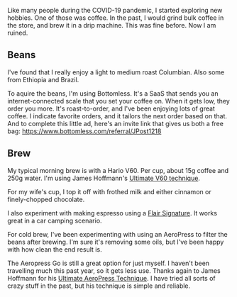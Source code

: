 Like many people during the COVID-19 pandemic, I started exploring new hobbies. One of those was coffee. In the past, I would grind bulk coffee in the store, and brew it in a drip machine. This was fine before. Now I am ruined.

## Beans

I've found that I really enjoy a light to medium roast Columbian. Also some from Ethiopia and Brazil.

To aquire the beans, I'm using Bottomless. It's a SaaS that sends you an internet-connected scale that you set your coffee on. When it gets low, they order you more. It's roast-to-order, and I've been enjoying lots of great coffee. I indicate favorite orders, and it tailors the next order based on that. And to complete this little ad, here's an invite link that gives us both a free bag: https://www.bottomless.com/referral/JPost1218

## Brew

My typical morning brew is with a Hario V60. Per cup, about 15g coffee and 250g water. I'm using James Hoffmann's [Ultimate V60 technique](https://www.youtube.com/watch?v=AI4ynXzkSQo).

For my wife's cup, I top it off with frothed milk and either cinnamon or finely-chopped chocolate.

I also experiment with making espresso using a [Flair Signature](https://flairespresso.com/products/espresso-makers/flair-signature/). It works great in a car camping scenario.

For cold brew, I've been experimenting with using an AeroPress to filter the beans after brewing. I'm sure it's removing some oils, but I've been happy with how clean the end result is.

The Aeropress Go is still a great option for just myself. I haven't been travelling much this past year, so it gets less use. Thanks again to James Hoffmann for his [Ultimate AeroPress Technique](https://www.youtube.com/watch?v=j6VlT_jUVPc). I have tried all sorts of crazy stuff in the past, but his technique is simple and reliable.
